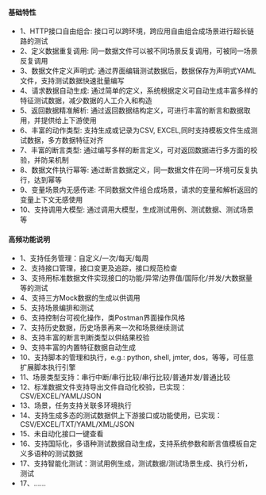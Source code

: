 #### 基础特性
- 1、HTTP接口自由组合: 接口可以跨环境，跨应用自由组合成场景进行超长链路的测试
- 2、定义数据重复调用: 同一数据文件可以被不同场景反复调用，可被同一场景反复调用
- 3、数据文件定义声明式: 通过界面编辑测试数据后，数据保存为声明式YAML文件，支持测试数据快速批量编写
- 4、请求数据自动生成: 通过简单的定义，系统根据定义可自动生成丰富多样的特征测试数据，减少数据的人工介入和构造
- 5、返回数据精准解析: 通过返回数据结构定义，可进行丰富的断言和数据取用，并提供给上下游使用
- 6、丰富的动作类型: 支持生成或记录为CSV, EXCEL,同时支持模板文件生成测试数据，多方数据特征对齐
- 7、丰富的断言类型: 通过编写多样的断言定义，可对返回数据进行多方面的校验，并防呆机制
- 8、数据文件执行幂等: 通过断言数据定义，同一数据文件在同一环境可反复执行，达到幂等
- 9、变量场景内无感传递: 不同数据文件组合成场景，请求的变量和解析返回的变量上下文无感使用
- 10、支持调用大模型: 通过调用大模型，生成测试用例、测试数据、测试场景等

#### 高频功能说明
- 1、支持任务管理：自定义/一次/每天/每周
- 2、支持接口管理，接口变更及追踪，接口规范检查
- 3、支持用标准数据文件实现接口的功能/异常/边界值/国际化/并发/大数据量等的测试
- 4、支持三方Mock数据的生成以供调用
- 5、支持场景编排和测试
- 6、支持控制台可视化操作，类Postman界面操作风格
- 7、支持历史数据，历史场景再来一次和场景继续测试
- 8、支持丰富的断言判断类型以供结果校验
- 9、支持丰富的内置特征数据自动生成
- 10、支持脚本的管理和执行，e.g.: python, shell, jmter, dos，等等，可任意扩展脚本执行引擎
- 11、场景类型支持：串行中断/串行比较/串行比较/普通并发/普通比较
- 12、标准数据文件支持导出文件自动化校验，已实现：CSV/EXCEL/YAML/JSON
- 13、场景，任务支持关联多环境执行
- 14、支持生成多态的测试数据供上下游接口或功能使用，已实现：CSV/EXCEL/TXT/YAML/XML/JSON
- 15、未自动化接口一键查看
- 16、支持国际化，多语种测试数据自动生成，支持系统参数和断言值模板自定义多语种的测试数据
- 17、支持智能化测试：测试用例生成，测试数据/测试场景生成、执行分析，测试
- 17、……